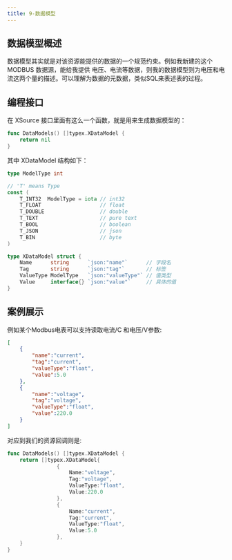 ```yaml
---
title: 9-数据模型
---
```

## 数据模型概述
数据模型其实就是对该资源能提供的数据的一个规范约束。例如我新建的这个 MODBUS 数据源，能给我提供 电压、电流等数据，则我的数据模型则为电压和电流这两个量的描述。可以理解为数据的元数据，类似SQL来表述表的过程。

## 编程接口
在 XSource 接口里面有这么一个函数，就是用来生成数据模型的：
```go
func DataModels() []typex.XDataModel {
	return nil
}
```
其中 XDataModel 结构如下：
```go
type ModelType int

// 'T' means Type
const (
	T_INT32  ModelType = iota // int32
	T_FLOAT                   // float
	T_DOUBLE                  // double
	T_TEXT                    // pure text
	T_BOOL                    // boolean
	T_JSON                    // json
	T_BIN                     // byte
)

type XDataModel struct {
	Name      string      `json:"name"`      // 字段名
	Tag       string      `json:"tag"`       // 标签
	ValueType ModelType   `json:"valueType"` // 值类型
	Value     interface{} `json:"value"`     // 具体的值
}

```
## 案例展示
例如某个Modbus电表可以支持读取电流/C 和电压/V参数:
```json
[
    {
        "name":"current",
        "tag":"current",
        "valueType":"float",
        "value":5.0
    },
    {
        "name":"voltage",
        "tag":"voltage",
        "valueType":"float",
        "value":220.0
    }
]

```
对应到我们的资源回调则是:
```go
func DataModels() []typex.XDataModel {
	return []typex.XDataModel{
                {
                    Name:"voltage",
                    Tag:"voltage",
                    ValueType:"float",
                    Value:220.0
                },
                {
                    Name:"current",
                    Tag:"current",
                    ValueType:"float",
                    Value:5.0
                },
    }
}
```